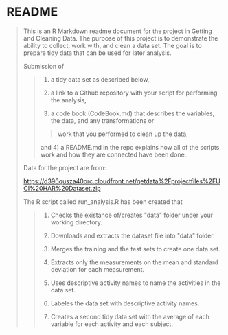 README
======
>
>This is an R Markdown readme document for the project in Getting and Cleaning Data. The purpose of
>this project is to demonstrate the ability to collect, work with, and clean a data set. The goal is 
>to prepare tidy data that can be used for later analysis. 
>
>Submission of 
>>1) a tidy data set as described below, 
>>
>>2) a link to a Github repository with your script for performing the analysis, 
>>
>>3) a code book (CodeBook.md) that describes the variables, the data, and any transformations or 
>>>work that you performed to clean up the data, 
>>
>>and 4) a README.md in the repo explains how all of the scripts work and how they are connected 
>have been done.
>
>Data for the project are from: 
>
>https://d396qusza40orc.cloudfront.net/getdata%2Fprojectfiles%2FUCI%20HAR%20Dataset.zip
>
>The R script called run_analysis.R has been created that
>>  1.  Checks the existance of/creates "data" folder under your working directory.
>>
>>  2.  Downloads and extracts the dataset file into "data" folder.
>>
>>  3.  Merges the training and the test sets to create one data set.
>>
>>  4.  Extracts only the measurements on the mean and standard deviation for each measurement.
>>
>>  5.  Uses descriptive activity names to name the activities in the data set.
>>
>>  6.  Labeles the data set with descriptive activity names.
>>
>>  7.  Creates a second tidy data set with the average of each variable for each activity and each
        subject.
